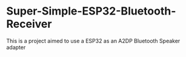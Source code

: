 # Super-Simple-ESP32-Bluetooth-Receiver
This is a project aimed to use a ESP32 as an A2DP Bluetooth Speaker adapter
